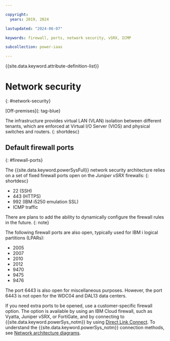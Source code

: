 ```yaml
---

copyright:
  years: 2019, 2024

lastupdated: "2024-06-07"

keywords: firewall, ports, network security, vSRX, ICMP

subcollection: power-iaas

---
```


{{site.data.keyword.attribute-definition-list}}

# Network security
{: #network-security}

[Off-premises]{: tag-blue}

The infrastructure provides virtual LAN (VLAN) isolation between different tenants, which are enforced at Virtual I/O Server (VIOS) and physical switches and routers.
{: shortdesc}

## Default firewall ports
{: #firewall-ports}

The {{site.data.keyword.powerSysFull}} network security architecture relies on a set of fixed firewall ports open on the *Juniper vSRX* firewalls:
{: shortdesc}

* 22 (SSH)
* 443 (HTTPS)
* 992 (IBM i5250 emulation SSL)
* ICMP traffic

There are plans to add the ability to dynamically configure the firewall rules in the future.
{: note}


The following firewall ports are also open, typically used for IBM i logical partitions (LPARs):

* 2005
* 2007
* 2010
* 2012
* 9470
* 9475
* 9476

The port 6443 is also open for miscellaneous purposes. However, the port 6443 is not open for the WDC04 and DAL13 data centers.

If you need extra ports to be opened, use a customer-specific firewall option. The option is available by using an IBM Cloud firewall, such as Vyatta, Juniper vSRX, or FortiGate, and by connecting to {{site.data.keyword.powerSys_notm}} by using [Direct Link Connect](/docs/power-iaas?topic=power-iaas-ordering-direct-link-connect). To understand the {{site.data.keyword.powerSys_notm}} connection methods, see [Network architecture diagrams](/docs/power-iaas?topic=power-iaas-network-architecture-diagrams#networking-environment).

